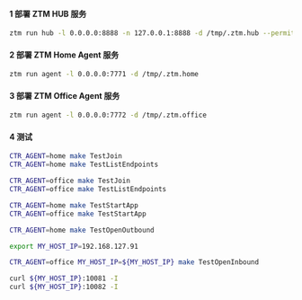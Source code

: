 #### 1 部署 ZTM HUB 服务

```bash
ztm run hub -l 0.0.0.0:8888 -n 127.0.0.1:8888 -d /tmp/.ztm.hub --permit /tmp/root.json
```

#### 2 部署 ZTM Home Agent 服务

```bash
ztm run agent -l 0.0.0.0:7771 -d /tmp/.ztm.home
```

#### 3 部署 ZTM Office Agent 服务

```bash
ztm run agent -l 0.0.0.0:7772 -d /tmp/.ztm.office
```

#### 4 测试

```bash
CTR_AGENT=home make TestJoin
CTR_AGENT=home make TestListEndpoints

CTR_AGENT=office make TestJoin
CTR_AGENT=office make TestListEndpoints

CTR_AGENT=home make TestStartApp
CTR_AGENT=office make TestStartApp

CTR_AGENT=home make TestOpenOutbound

export MY_HOST_IP=192.168.127.91

CTR_AGENT=office MY_HOST_IP=${MY_HOST_IP} make TestOpenInbound

curl ${MY_HOST_IP}:10081 -I
curl ${MY_HOST_IP}:10082 -I
```

